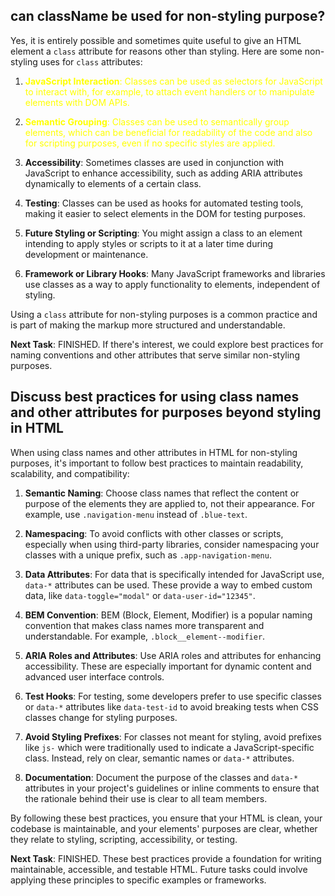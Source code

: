 

## can className be used for non-styling purpose? 

Yes, it is entirely possible and sometimes quite useful to give an HTML element a `class` attribute for reasons other than styling. Here are some non-styling uses for `class` attributes:

1. <span style="color:yellow">**JavaScript Interaction**: Classes can be used as selectors for JavaScript to interact with, for example, to attach event handlers or to manipulate elements with DOM APIs. </span>

2. <span style="color:yellow">**Semantic Grouping**: Classes can be used to semantically group elements, which can be beneficial for readability of the code and also for scripting purposes, even if no specific styles are applied.</span>

3. **Accessibility**: Sometimes classes are used in conjunction with JavaScript to enhance accessibility, such as adding ARIA attributes dynamically to elements of a certain class.

4. **Testing**: Classes can be used as hooks for automated testing tools, making it easier to select elements in the DOM for testing purposes.

5. **Future Styling or Scripting**: You might assign a class to an element intending to apply styles or scripts to it at a later time during development or maintenance.

6. **Framework or Library Hooks**: Many JavaScript frameworks and libraries use classes as a way to apply functionality to elements, independent of styling.

Using a `class` attribute for non-styling purposes is a common practice and is part of making the markup more structured and understandable.



**Next Task**: FINISHED. If there's interest, we could explore best practices for naming conventions and other attributes that serve similar non-styling purposes.








## Discuss best practices for using class names and other attributes for purposes beyond styling in HTML

When using class names and other attributes in HTML for non-styling purposes, it's important to follow best practices to maintain readability, scalability, and compatibility:

1. **Semantic Naming**: Choose class names that reflect the content or purpose of the elements they are applied to, not their appearance. For example, use `.navigation-menu` instead of `.blue-text`.

2. **Namespacing**: To avoid conflicts with other classes or scripts, especially when using third-party libraries, consider namespacing your classes with a unique prefix, such as `.app-navigation-menu`.

3. **Data Attributes**: For data that is specifically intended for JavaScript use, `data-*` attributes can be used. These provide a way to embed custom data, like `data-toggle="modal"` or `data-user-id="12345"`.

4. **BEM Convention**: BEM (Block, Element, Modifier) is a popular naming convention that makes class names more transparent and understandable. For example, `.block__element--modifier`.

5. **ARIA Roles and Attributes**: Use ARIA roles and attributes for enhancing accessibility. These are especially important for dynamic content and advanced user interface controls.

6. **Test Hooks**: For testing, some developers prefer to use specific classes or `data-*` attributes like `data-test-id` to avoid breaking tests when CSS classes change for styling purposes.

7. **Avoid Styling Prefixes**: For classes not meant for styling, avoid prefixes like `js-` which were traditionally used to indicate a JavaScript-specific class. Instead, rely on clear, semantic names or `data-*` attributes.

8. **Documentation**: Document the purpose of the classes and `data-*` attributes in your project's guidelines or inline comments to ensure that the rationale behind their use is clear to all team members.

By following these best practices, you ensure that your HTML is clean, your codebase is maintainable, and your elements' purposes are clear, whether they relate to styling, scripting, accessibility, or testing.



**Next Task**: FINISHED. These best practices provide a foundation for writing maintainable, accessible, and testable HTML. Future tasks could involve applying these principles to specific examples or frameworks.